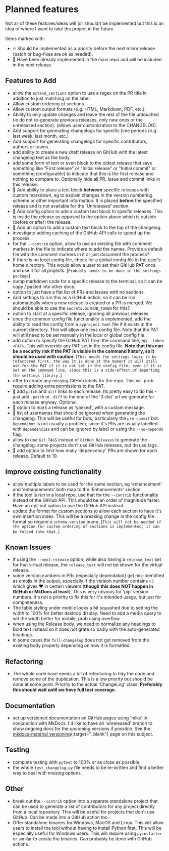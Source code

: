 # Planned features

Not all of these features/ideas will (or should!) be implemented but this is an
idea of where I want to take the project in the future.

Items marked with:

- :fire: Should be implemented as a priority before the next minor release
(patch or bug-fixes are ok as needed).
- :rocket: Have been already implemented in the main repo and will be included
in the next release.

## Features to Add

- allow the `extend_sections` option to use a regex on the PR title in addition
  to just matching on the label.
- Allow custom ordering of sections.
- Allow custom output formats (e.g. HTML, Markdown, PDF, etc.).
- Ability to only update changes and leave the rest of the file untouched (ie do
  not re-generate previous releases, only new ones or the unreleased section).
  (allows user customization to the CHANGELOG).
- Add support for generating changelogs for specific time periods (e.g. last
  week, last month, etc.)
- Add support for generating changelogs for specific contributors, authors or
  teams.
- add ability to create a new draft release on GitHub with the latest
  changelog text as the body.
- add some form of text or even block to the oldest release that says something
  like "First release" or "Initial release" or "Initial commit" or something
  (configurable) to indicate that this is the first release and nothing to
  compare to. Optionally hide all PR, Issue and commit links in this release.
- :rocket: Add ability to place a text block **between** specific releases with
  custom markdown, eg to explain changes in the version numbering scheme or
  other important information. It is placed **before** the specified release and
  is not available for the 'Unreleased' section.
- :rocket: Add config option to add a custom text block to specfic releases. This
  is inside the release as opposed to the option above which is outside (before
  or after) the release.
- :rocket: Add an option to add a custom text block to the top of the changelog.
- investigate adding caching of the GitHub API calls to speed up the process.
- for the `--contrib` option, allow to use an existing file with comment markers
  in the file to indicate where to add the names. Provide a default file with
  the comment markers in it or just document the process?
- If there is no local config file, check for a global config file in the
  user's home directory. This would allow a user to set their GitHub PAT once
  and use it for all projects. \[`Probably needs to be done in the settings
  package`\]
- dump markdown code for a specific release to the terminal, so it can be copy /
  pasted into other docs.
- option to just have a flat list of PRs and Issues with no sections.
- Add settings to run this as a GitHub action, so it can be run automatically
  when a new release is created or a PR is merged. We should be able to use the
  `secrets.GITHUB_TOKEN` for this?
- option to start at a specific release, ignoring all previous releases.
- once the common config file functionality is implemented, add the ability to
  read the config from a `pyproject.toml` file if it exists in the current
  directory. This will allow one less config file. Note that the PAT will still
  need to be set manually in the local or global config file.
- add option to specify the GitHub PAT from the command line, eg `--token
  <PAT>`. This will override any PAT set in the config file. **Note that this
  can be a security risk if the PAT is visible in the command history, so it
  should be used with caution.** \[`This needs the settings logic to be
  refactored first, the way it is done at the moment it will still ask for the
  PAT if it is not set in the config file, even if it is set on the command
  line, since this is a side-effect of importing the settings library.`\]
- offer to create any missing GitHub labels for the repo. This will prob require
  adding extra permissions to the PAT.
- :rocket: add `patch` and `diff` links to each release. Its pretty easy to do
  this - just add `.patch` or `.diff` to the end of the '3-dot' url we generate
  for each release anyway. Optional.
- :rocket: option to mark a release as 'yanked', with a custom message.
- :rocket: list of usernames that should be ignored when generating the
  changelog. This will be useful for bots, particularly the `pre-commit` bot.
  `Dependabot` is not usually a problem, since it's PRs are usually labelled
  with `dependencies` and can be ignored by label or using the `--no-depends`
  flag.
- allow to use `Git TAGS` instead of `GitHub Releases` to generate the
  changelog. some projects don't use GitHub releases, but do use tags.
- :rocket: add option to limit how many 'depencency' PRs are shown for each
  release. Default to 10.

## Improve existing functionality

- allow multiple labels to be used for the same section, eg 'enhancement'
  and 'enhancements' both map to the 'Enhancements' section.
- if the tool is run in a local repo, use that for the `--contrib` functionality
  instead of the GitHub API. This should be an order of magnitude faster. Have
  an opt-out option to use the GitHub API instead.
- update the format for custom sections to allow each section to have it's own
  insertion index. This will be a breaking change in the config file format so
  require a `schema_version` bump. \[`This will not be needed if the option for
  custom ordering of sections is implemented, it can be folded into that.`\]

## Known Issues

- if using the `--next-release` option, while also having a `release_text` set for
  that virtual release, the `release_text` will not be shown for the virtual
  release.
- some version numbers in PRs (especially dependabot) get mis-identified as
  emojis in the output, especially if the version number contains `<3` which
  gives :heart: in certain viewers (**though this does NOT happen in GitHub or
  MkDocs at least**). This is very obvious for 'pip' version numbers. It's not a
  priority to fix this for it's intended usage, but just for completeness.
- The table styling under mobile looks a bit squashed due to setting the width
  to 100% for better desktop display. Need to add a media query to set the width
  better for mobile, prob using overflow
- when using the Release body, we need to normalize any headings to Bold text
  instead so it does not grate so badly with the auto-generated headings.
- in some cases the `full-changelog` does not get removed from the existing body
  properly depending on how it is formatted.

## Refactoring

- The whole code base needs a bit of refectoring to tidy the code and remove some
of the duplication. This is a low priority but should be done at some point.
Priority to the actual 'ChangeLog' class. **Preferably this should wait until we
have full test coverage.**

## Documentation

- set up versioned documentation on GitHub pages using 'mike' in conjunction with
  MkDocs. I'd like to have an 'unreleased' branch to show ongoing docs for the
  upcoming versions if possible. See the
  [mkdocs-material versioning](https://squidfunk.github.io/mkdocs-material/setup/setting-up-versioning/){:target="_blank"}
  page on this subject.

## Testing

- complete testing with `pytest` to 100% or as close as possible.
- the whole `test_changelog.py` file needs to be re-written and find a better
  way to deal with missing options.

## Other

- break out the `--contrib` option into a separate standalone project that can
  be used to generate a list of contributors for any project directly from a
  local repository. This will be useful for projects that don't use GitHub. Can
  be made into a GitHub action too.
- Offer standalone binaries for Windows, MacOS and Linux. This will allow users
  to install the tool without having to install Python first. This will be
  especially useful for Windows users. This will require using `pyinstaller` or
  similar to create the binaries. Can probably be done with GitHub actions.
